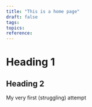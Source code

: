 ```yaml
---
title: "This is a home page"
draft: false
tags: 
topics: 
reference:
---
```

# Heading 1
## Heading 2

My very first (struggling) attempt